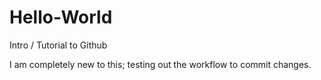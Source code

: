# Hello-World
Intro / Tutorial to Github

I am completely new to this; testing out the workflow to commit changes.
